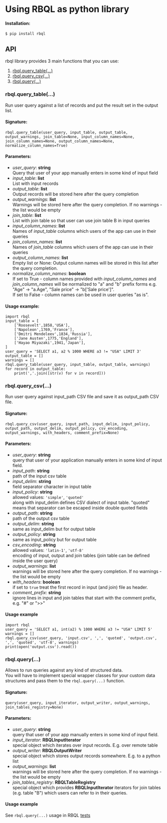 # Using RBQL as python library


#### Installation:
```
$ pip install rbql
```

## API

rbql library provides 3 main functions that you can use:  

1. [rbql.query_table(...)](#rbqlquery_table)  
2. [rbql.query_csv(...)](#rbqlquery_csv)  
3. [rbql.query(...)](#rbqlquery)  


### rbql.query_table(...)

Run user query against a list of records and put the result set in the output list.  

#### Signature:  
  
`rbql.query_table(user_query, input_table, output_table, output_warnings, join_table=None, input_column_names=None, join_column_names=None, output_column_names=None, normalize_column_names=True)`


#### Parameters: 
* _user_query_: **string**  
  Query that user of your app manually enters in some kind of input field  
* _input_table_: **list**  
  List with input records  
* _output_table_: **list**  
  Output records will be stored here after the query completion
* _output_warnings_: **list**  
  Warnings will be stored here after the query completion. If no warnings - the list would be empty
* _join_table_: **list**  
  List with join table so that user can use join table B in input queries  
* _input_column_names_: **list**  
  Names of _input_table_ columns which users of the app can use in their queries
* _join_column_names_: **list**  
  Names of _join_table_ columns which users of the app can use in their queries
* _output_column_names_: **list**  
  Empty list or None: Output column names will be stored in this list after the query completion.
* _normalize_column_names_: **boolean**  
  If set to True - column names provided with _input_column_names_ and _join_column_names_ will be normalized to "a" and "b" prefix forms e.g. "Age" -> "a.Age", "Sale price" -> "b['Sale price']".  
  If set to False - column names can be used in user queries "as is".  


#### Usage example:
```
import rbql
input_table = [
    ['Roosevelt',1858,'USA'],
    ['Napoleon',1769,'France'],
    ['Dmitri Mendeleev',1834,'Russia'],
    ['Jane Austen',1775,'England'],
    ['Hayao Miyazaki',1941,'Japan'],
]
user_query = 'SELECT a1, a2 % 1000 WHERE a3 != "USA" LIMIT 3'
output_table = []
warnings = []
rbql.query_table(user_query, input_table, output_table, warnings)
for record in output_table:
    print(','.join([str(v) for v in record]))
```



### rbql.query_csv(...)

Run user query against input_path CSV file and save it as output_path CSV file.  

#### Signature:  
  
`rbql.query_csv(user_query, input_path, input_delim, input_policy, output_path, output_delim, output_policy, csv_encoding, output_warnings, with_headers, comment_prefix=None)`  
  
#### Parameters:
* _user_query_: **string**  
  query that user of your application manually enters in some kind of input field.  
* _input_path_: **string**  
  path of the input csv table  
* _input_delim_: **string**  
  field separator character in input table  
* _input_policy_: **string**  
  allowed values: `'simple'`, `'quoted'`  
  along with input_delim defines CSV dialect of input table. "quoted" means that separator can be escaped inside double quoted fields  
* _output_path_: **string**  
  path of the output csv table  
* _output_delim_: **string**  
  same as input_delim but for output table  
* _output_policy_: **string**  
  same as input_policy but for output table  
* _csv_encoding_: **string**  
  allowed values: `'latin-1'`, `'utf-8'`  
  encoding of input, output and join tables (join table can be defined inside the user query)  
* _output_warnings_: **list**  
  warnings will be stored here after the query completion. If no warnings - the list would be empty
* _with_headers_: **boolean**  
  if set to `true` treat the first record in input (and join) file as header.
* _comment_prefix_: **string**  
  ignore lines in input and join tables that start with the comment prefix, e.g. "#" or ">>"

#### Usage example

```
import rbql
user_query = 'SELECT a1, int(a2) % 1000 WHERE a3 != "USA" LIMIT 5'
warnings = []
rbql.query_csv(user_query, 'input.csv', ',', 'quoted', 'output.csv', ',', 'quoted', 'utf-8', warnings)
print(open('output.csv').read())
```


### rbql.query(...)

Allows to run queries against any kind of structured data.  
You will have to implement special wrapper classes for your custom data structures and pass them to the `rbql.query(...)` function.  

#### Signature:
  
`query(user_query, input_iterator, output_writer, output_warnings, join_tables_registry=None)`  
  
#### Parameters:
* _user_query_: **string**  
  query that user of your app manually enters in some kind of input field.  
* _input_iterator_:  **RBQLInputIterator**  
  special object which iterates over input records. E.g. over remote table  
* _output_writer_:  **RBQLOutputWriter**  
  special object which stores output records somewhere. E.g. to a python list  
* _output_warnings_: **list**  
  warnings will be stored here after the query completion. If no warnings - the list would be empty
* _join_tables_registry_: **RBQLTableRegistry**  
  special object which provides **RBQLInputIterator** iterators for join tables (e.g. table "B") which users can refer to in their queries.  


#### Usage example
See `rbql.query(...)` usage in RBQL [tests](https://github.com/mechatroner/RBQL/blob/master/test/test_rbql.py)  
